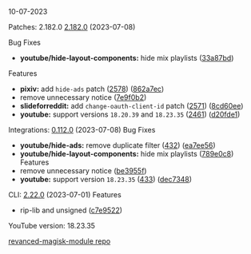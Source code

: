 10-07-2023

Patches: 2.182.0
  [2.182.0](https://github.com/revanced/revanced-patches/compare/v2.181.0...v2.182.0) (2023-07-08)


 Bug Fixes

* **youtube/hide-layout-components:** hide mix playlists ([33a87bd](https://github.com/revanced/revanced-patches/commit/33a87bd6eac1639687ebdf96ef8924cd674f81e4))


 Features

* **pixiv:** add `hide-ads` patch ([2578](https://github.com/revanced/revanced-patches/issues/2578)) ([862a7ec](https://github.com/revanced/revanced-patches/commit/862a7ec5b0767c28e79454a44218069d3e9cbac7))
* remove unnecessary notice ([7e9f0b2](https://github.com/revanced/revanced-patches/commit/7e9f0b2d02e910984f08777fefcd2ad7df6a21ee))
* **slideforreddit:** add `change-oauth-client-id` patch ([2571](https://github.com/revanced/revanced-patches/issues/2571)) ([8cd60ee](https://github.com/revanced/revanced-patches/commit/8cd60eea36bd49514ed1c42bf362dce7e9675fca))
* **youtube:** support versions `18.20.39` and `18.23.35` ([2461](https://github.com/revanced/revanced-patches/issues/2461)) ([d20fde1](https://github.com/revanced/revanced-patches/commit/d20fde1e57077fe9a943f9782b415d7a0249b083))




 
Integrations:   [0.112.0](https://github.com/revanced/revanced-integrations/compare/v0.111.2...v0.112.0) (2023-07-08)
 Bug Fixes
* **youtube/hide-ads:** remove duplicate filter ([432](https://github.com/revanced/revanced-integrations/issues/432)) ([ea7ee56](https://github.com/revanced/revanced-integrations/commit/ea7ee56276a4a88f156a06c8f614360561231908))
* **youtube/hide-layout-components:** hide mix playlists ([789e0c8](https://github.com/revanced/revanced-integrations/commit/789e0c8bcb1c2e964abcc496144d2f614c36fc0e))
 Features
* remove unnecessary notice ([be3955f](https://github.com/revanced/revanced-integrations/commit/be3955fee45d22966006156a5475ef91b6f2b981))
* **youtube:** support version `18.23.35` ([433](https://github.com/revanced/revanced-integrations/issues/433)) ([dec7348](https://github.com/revanced/revanced-integrations/commit/dec73482038b3cc8b2031fd876643f89d937d142))

 
CLI:   [2.22.0](https://github.com/j-hc/revanced-cli/compare/v2.21.5...v2.22.0) (2023-07-01)
 Features
* rip-lib and unsigned ([c7e9522](https://github.com/j-hc/revanced-cli/commit/c7e9522bf140159a87e6240af71f70c6b0a02e4b))
 

YouTube version: 18.23.35

[revanced-magisk-module repo](https://github.com/vuongvan/magisk-module)
